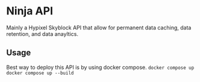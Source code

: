 # Ninja API
Mainly a Hypixel Skyblock API that allow for permanent data caching, data retention, and data anayltics.

## Usage

Best way to deploy this API is by using docker compose.
`docker compose up`
`docker compose up --build`